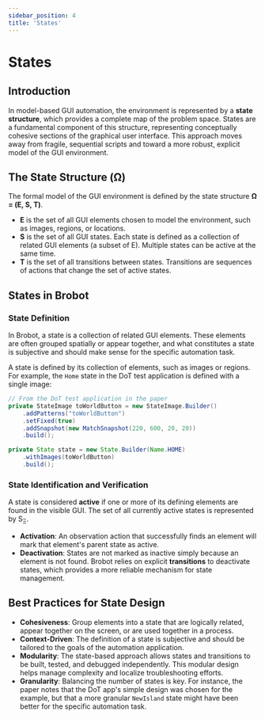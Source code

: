 ```yaml
---
sidebar_position: 4
title: 'States'
---
```


# States

## Introduction

In model-based GUI automation, the environment is represented by a **state structure**, which provides a complete map of the problem space. States are a fundamental component of this structure, representing conceptually cohesive sections of the graphical user interface. This approach moves away from fragile, sequential scripts and toward a more robust, explicit model of the GUI environment.

## The State Structure (Ω)

The formal model of the GUI environment is defined by the state structure **Ω = (E, S, T)**.

* **E** is the set of all GUI elements chosen to model the environment, such as images, regions, or locations.
* **S** is the set of all GUI states. Each state is defined as a collection of related GUI elements (a subset of E). Multiple states can be active at the same time.
* **T** is the set of all transitions between states. Transitions are sequences of actions that change the set of active states.

## States in Brobot

### State Definition
In Brobot, a state is a collection of related GUI elements. These elements are often grouped spatially or appear together, and what constitutes a state is subjective and should make sense for the specific automation task.

A state is defined by its collection of elements, such as images or regions. For example, the `Home` state in the DoT test application is defined with a single image:

```java
// From the DoT test application in the paper
private StateImage toWorldButton = new StateImage.Builder()
    .addPatterns("toWorldButton")
    .setFixed(true)
    .addSnapshot(new MatchSnapshot(220, 600, 20, 20))
    .build(); 

private State state = new State.Builder(Name.HOME)
    .withImages(toWorldButton)
    .build(); 
```

### State Identification and Verification

A state is considered **active** if one or more of its defining elements are found in the visible GUI. The set of all currently active states is represented by S<sub>Ξ</sub>.

* **Activation**: An observation action that successfully finds an element will mark that element's parent state as active.
* **Deactivation**: States are not marked as inactive simply because an element is not found. Brobot relies on explicit **transitions** to deactivate states, which provides a more reliable mechanism for state management.

## Best Practices for State Design

* **Cohesiveness**: Group elements into a state that are logically related, appear together on the screen, or are used together in a process.
* **Context-Driven**: The definition of a state is subjective and should be tailored to the goals of the automation application.
* **Modularity**: The state-based approach allows states and transitions to be built, tested, and debugged independently. This modular design helps manage complexity and localize troubleshooting efforts.
* **Granularity**: Balancing the number of states is key. For instance, the paper notes that the DoT app's simple design was chosen for the example, but that a more granular `NewIsland` state might have been better for the specific automation task.